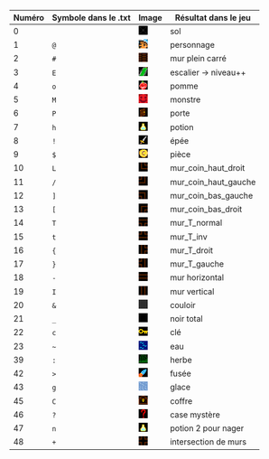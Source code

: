 |Numéro|Symbole dans le .txt|Image|Résultat dans le jeu|
|------|--------------------|-----|--------------------|
| 0|` `|![image](images/sol.png)|sol|
| 1|`@`|![image](images/heros.png)|personnage|
| 2|`#`|![image](images/briques.png)|mur plein carré|
| 3|`E`|![image](images/escalier.png)|escalier -> niveau++|
| 4|`o`|![image](images/pomme.png)|pomme|
| 5|`M`|![image](images/monstre.png)|monstre|
| 6|`P`|![image](images/porte.png)|porte|
| 7|`h`|![image](images/potion.png)|potion|
| 8|`!`|![image](images/epee.png)|épée|
| 9|`$`|![image](images/dollar.png)|pièce|
|10|`L`|![image](images/mur_coin_haut_droit.png)|mur_coin_haut_droit|
|11|`/`|![image](images/mur_coin_haut_gauche.png)|mur_coin_haut_gauche|
|12|`]`|![image](images/mur_coin_bas_gauche.png)|mur_coin_bas_gauche|
|13|`[`|![image](images/mur_coin_bas_droit.png)|mur_coin_bas_droit|
|14|`T`|![image](images/mur_T_normal.png)|mur_T_normal|
|15|`t`|![image](images/mur_T_inv.png)|mur_T_inv|
|16|`{`|![image](images/mur_T_droit.png)|mur_T_droit|
|17|`}`|![image](images/mur_T_gauche.png)|mur_T_gauche|
|18|`-`|![image](images/mur_horizontal.png)|mur horizontal|
|19|`I`|![image](images/mur_vertical.png)|mur vertical|
|20|`&`|![image](images/couloir.png)|couloir|
|21|`_`|![image](images/noir.png)|noir total|
|22|`c`|![image](images/clef.png)|clé|
|23|`~`|![image](images/eau.png)|eau|
|39|`:`|![image](images/herbe.png)|herbe|
|42|`>`|![image](images/fusee.png)|fusée|
|43|`g`|![image](images/glace.png)|glace|
|45|`C`|![image](images/coffre.png)|coffre|
|46|`?`|![image](images/mystere.png)|case mystère|
|47|`n`|![image](images/potion2.png)|potion 2 pour nager|
|48|`+`|![image](images/mur_intersection.png)|intersection de murs|